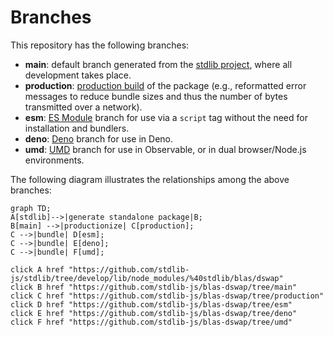 <!--

@license Apache-2.0

Copyright (c) 2022 The Stdlib Authors.

Licensed under the Apache License, Version 2.0 (the "License");
you may not use this file except in compliance with the License.
You may obtain a copy of the License at

    http://www.apache.org/licenses/LICENSE-2.0

Unless required by applicable law or agreed to in writing, software
distributed under the License is distributed on an "AS IS" BASIS,
WITHOUT WARRANTIES OR CONDITIONS OF ANY KIND, either express or implied.
See the License for the specific language governing permissions and
limitations under the License.

-->

# Branches

This repository has the following branches:

-   **main**: default branch generated from the [stdlib project][stdlib-url], where all development takes place.
-   **production**: [production build][production-url] of the package (e.g., reformatted error messages to reduce bundle sizes and thus the number of bytes transmitted over a network).
-   **esm**: [ES Module][esm-url] branch for use via a `script` tag without the need for installation and bundlers.
-   **deno**: [Deno][deno-url] branch for use in Deno.
-   **umd**: [UMD][umd-url] branch for use in Observable, or in dual browser/Node.js environments.

The following diagram illustrates the relationships among the above branches:

```mermaid
graph TD;
A[stdlib]-->|generate standalone package|B;
B[main] -->|productionize| C[production];
C -->|bundle| D[esm];
C -->|bundle| E[deno];
C -->|bundle| F[umd];

click A href "https://github.com/stdlib-js/stdlib/tree/develop/lib/node_modules/%40stdlib/blas/dswap"
click B href "https://github.com/stdlib-js/blas-dswap/tree/main"
click C href "https://github.com/stdlib-js/blas-dswap/tree/production"
click D href "https://github.com/stdlib-js/blas-dswap/tree/esm"
click E href "https://github.com/stdlib-js/blas-dswap/tree/deno"
click F href "https://github.com/stdlib-js/blas-dswap/tree/umd"
```

[stdlib-url]: https://github.com/stdlib-js/stdlib/tree/develop/lib/node_modules/%40stdlib/blas/dswap
[production-url]: https://github.com/stdlib-js/blas-dswap/tree/production
[deno-url]: https://github.com/stdlib-js/blas-dswap/tree/deno
[umd-url]: https://github.com/stdlib-js/blas-dswap/tree/umd
[esm-url]: https://github.com/stdlib-js/blas-dswap/tree/esm